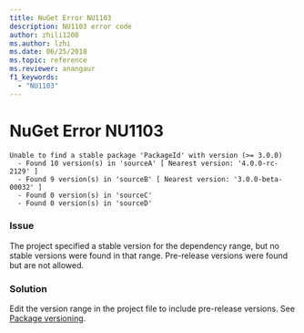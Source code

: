 ```yaml
---
title: NuGet Error NU1103
description: NU1103 error code
author: zhili1208
ms.author: lzhi
ms.date: 06/25/2018
ms.topic: reference
ms.reviewer: anangaur
f1_keywords: 
  - "NU1103"
---
```


# NuGet Error NU1103

    Unable to find a stable package 'PackageId' with version (>= 3.0.0)
      - Found 10 version(s) in 'sourceA' [ Nearest version: '4.0.0-rc-2129' ]
      - Found 9 version(s) in 'sourceB' [ Nearest version: '3.0.0-beta-00032' ]
      - Found 0 version(s) in 'sourceC'
      - Found 0 version(s) in 'sourceD'

### Issue
The project specified a stable version for the dependency range, but no stable versions were found in that range. Pre-release versions were found but are not allowed.

### Solution
Edit the version range in the project file to include pre-release versions. See [Package versioning](../../reference/Package-Versioning.md).
